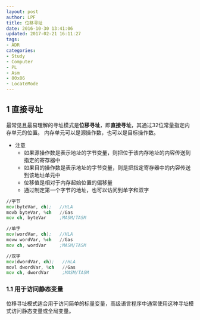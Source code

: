 ```yaml
---
layout: post
author: LPF
title: 位移寻址
date: 2016-10-30 13:41:06
updated: 2017-02-21 16:11:27
tags:
- ADR
categories:
- Study
- Computer
- PL
- Asm
- 80x86
- LocateMode
---
```


## 1 直接寻址

最常见且最易理解的寻址模式是**位移寻址**，即**直接寻址**，其通过32位常量指定内存单元的位置。
内存单元可以是源操作数，也可以是目标操作数。

- 注意
    + 如果源操作数是表示地址的字节变量，则把位于该内存地址的内容传送到指定的寄存器中
    + 如果目的操作数是表示地址的字节变量，则是把指定寄存器中的内容传送到该地址单元中
    + 位移值是相对于内存起始位置的偏移量
    + 通过制定第一个字节的地址，也可以访问到单字和双字

```asm
//字节
mov(byteVar, ch);   //HLA
movb byteVar, %ch   //Gas
mov ch, byteVar     ;MASM/TASM

//单字
mov(wordVar, ch);   //HLA
movw wordVar, %ch   //Gas
mov ch, wordVar     ;MASM/TASM

//双字
mov(dwordVar, ch);   //HLA
movl dwordVar, %ch   //Gas
mov ch, dwordVar     ;MASM/TASM
```

### 1.1 用于访问静态变量

位移寻址模式适合用于访问简单的标量变量，高级语言程序中通常使用这种寻址模式访问静态变量或全局变量。
